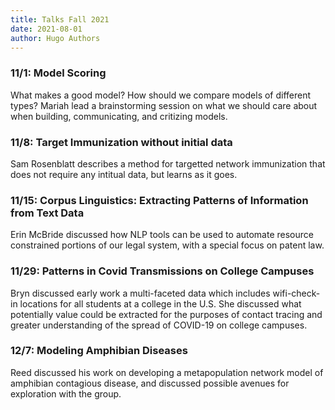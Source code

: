 ```yaml
---
title: Talks Fall 2021
date: 2021-08-01
author: Hugo Authors
---
```


### 11/1: Model Scoring

What makes a good model? How should we compare models of different types? Mariah lead a brainstorming session on what we should care about when building, communicating, and critizing models.

### 11/8: Target Immunization without initial data

Sam Rosenblatt describes a method for targetted network immunization that does not require any intitual data, but learns as it goes.

### 11/15: Corpus Linguistics: Extracting Patterns of Information from Text Data

Erin McBride discussed how NLP tools can be used to automate resource constrained portions of our legal system, with a special focus on patent law.

### 11/29: Patterns in Covid Transmissions on College Campuses

Bryn discussed early work a multi-faceted data which includes wifi-check-in locations 
for all students at a college in the U.S. She discussed what potentially value could be 
extracted for the purposes of contact tracing and greater understanding of the spread of COVID-19 on college campuses.

### 12/7: Modeling Amphibian Diseases

Reed discussed his work on developing a metapopulation network model of amphibian contagious disease, and discussed possible avenues for exploration with the group.


